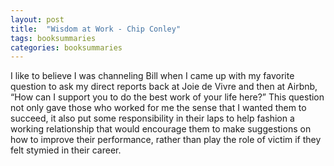 ```yaml
---
layout: post
title:  "Wisdom at Work - Chip Conley"
tags: booksummaries
categories: booksummaries
---
```


I like to believe I was channeling Bill when I came up with my favorite question to ask my direct reports back at Joie de Vivre and then at Airbnb, “How can I support you to do the best work of your life here?” This question not only gave those who worked for me the sense that I wanted them to succeed, it also put some responsibility in their laps to help fashion a working relationship that would encourage them to make suggestions on how to improve their performance, rather than play the role of victim if they felt stymied in their career.
